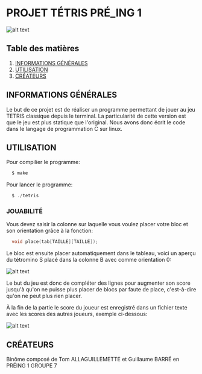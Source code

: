 # PROJET TÉTRIS PRÉ_ING 1

![alt text](https://github.com/Auxifruit/tetris-projet/blob/image/LOGO.png "Logo tetris CYtech")

## Table des matières
1. [INFORMATIONS GÉNÉRALES](#informations-générales)
2. [UTILISATION](#utilisation)
3. [CRÉATEURS](#créateurs)

## INFORMATIONS GÉNÉRALES

Le but de ce projet est de réaliser un programme permettant de jouer au jeu TETRIS classique depuis le terminal. La particularité de cette version est que le jeu est plus statique que l'original. Nous avons donc écrit le code dans le langage de programmation C sur linux.

## UTILISATION

Pour compilier le programme:
```c
  $ make
```
Pour lancer le programme:
```c
  $ ./tetris
```
### JOUABILITÉ

Vous devez saisir la colonne sur laquelle vous voulez placer votre bloc et son orientation grâce à la fonction:
```c
  void place(tab[TAILLE][TAILLE]);
```
Le bloc est ensuite placer automatiquement dans le tableau, voici un aperçu du tétromino S placé dans la colonne B avec comme orientation 0:

![alt text](https://github.com/Auxifruit/tetris-projet/blob/image/GRID1.png "Exemple tableau")

Le but du jeu est donc de compléter des lignes pour augmenter son score jusqu'à qu'on ne puisse plus placer de blocs par faute de place, c'est-à-dire qu'on ne peut plus rien placer.

À la fin de la partie le score du joueur est enregistré dans un fichier texte avec les scores des autres joueurs, exemple ci-dessous:

![alt text](https://github.com/Auxifruit/tetris-projet/blob/image/GAMEOVER.png "Exemple game over")

## CRÉATEURS

Binôme composé de Tom ALLAGUILLEMETTE et Guillaume BARRÉ en PRÉING 1 GROUPE 7
